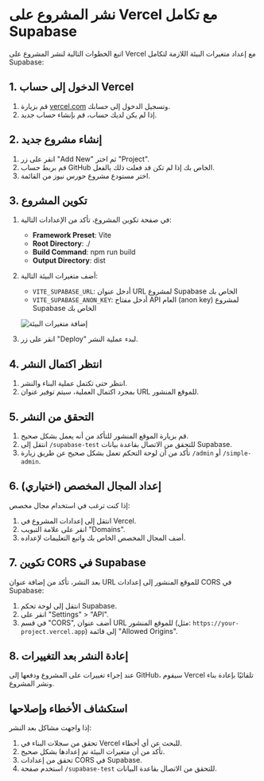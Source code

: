 # نشر المشروع على Vercel مع تكامل Supabase

اتبع الخطوات التالية لنشر المشروع على Vercel مع إعداد متغيرات البيئة اللازمة لتكامل Supabase:

## 1. الدخول إلى حساب Vercel

1. قم بزيارة [vercel.com](https://vercel.com/) وتسجيل الدخول إلى حسابك.
2. إذا لم يكن لديك حساب، قم بإنشاء حساب جديد.

## 2. إنشاء مشروع جديد

1. انقر على زر "Add New" ثم اختر "Project".
2. قم بربط حساب GitHub الخاص بك إذا لم تكن قد فعلت ذلك بالفعل.
3. اختر مستودع مشروع حورس نيوز من القائمة.

## 3. تكوين المشروع

1. في صفحة تكوين المشروع، تأكد من الإعدادات التالية:
   - **Framework Preset**: Vite
   - **Root Directory**: ./
   - **Build Command**: npm run build
   - **Output Directory**: dist

2. أضف متغيرات البيئة التالية:
   - `VITE_SUPABASE_URL`: أدخل عنوان URL لمشروع Supabase الخاص بك
   - `VITE_SUPABASE_ANON_KEY`: أدخل مفتاح API العام (anon key) لمشروع Supabase الخاص بك

   ![إضافة متغيرات البيئة](https://i.imgur.com/example-image.png)

3. انقر على زر "Deploy" لبدء عملية النشر.

## 4. انتظر اكتمال النشر

1. انتظر حتى تكتمل عملية البناء والنشر.
2. بمجرد اكتمال العملية، سيتم توفير عنوان URL للموقع المنشور.

## 5. التحقق من النشر

1. قم بزيارة الموقع المنشور للتأكد من أنه يعمل بشكل صحيح.
2. انتقل إلى `/supabase-test` للتحقق من الاتصال بقاعدة بيانات Supabase.
3. تأكد من أن لوحة التحكم تعمل بشكل صحيح عن طريق زيارة `/admin` أو `/simple-admin`.

## 6. إعداد المجال المخصص (اختياري)

إذا كنت ترغب في استخدام مجال مخصص:

1. انتقل إلى إعدادات المشروع في Vercel.
2. انقر على علامة التبويب "Domains".
3. أضف المجال المخصص الخاص بك واتبع التعليمات لإعداده.

## 7. تكوين CORS في Supabase

بعد النشر، تأكد من إضافة عنوان URL للموقع المنشور إلى إعدادات CORS في Supabase:

1. انتقل إلى لوحة تحكم Supabase.
2. انقر على "Settings" > "API".
3. في قسم "CORS", أضف عنوان URL للموقع المنشور (مثل: `https://your-project.vercel.app`) إلى قائمة "Allowed Origins".

## 8. إعادة النشر بعد التغييرات

عند إجراء تغييرات على المشروع ودفعها إلى GitHub، سيقوم Vercel تلقائيًا بإعادة بناء ونشر المشروع.

## استكشاف الأخطاء وإصلاحها

إذا واجهت مشاكل بعد النشر:

1. تحقق من سجلات البناء في Vercel للبحث عن أي أخطاء.
2. تأكد من أن متغيرات البيئة تم إعدادها بشكل صحيح.
3. تحقق من إعدادات CORS في Supabase.
4. استخدم صفحة `/supabase-test` للتحقق من الاتصال بقاعدة البيانات.
